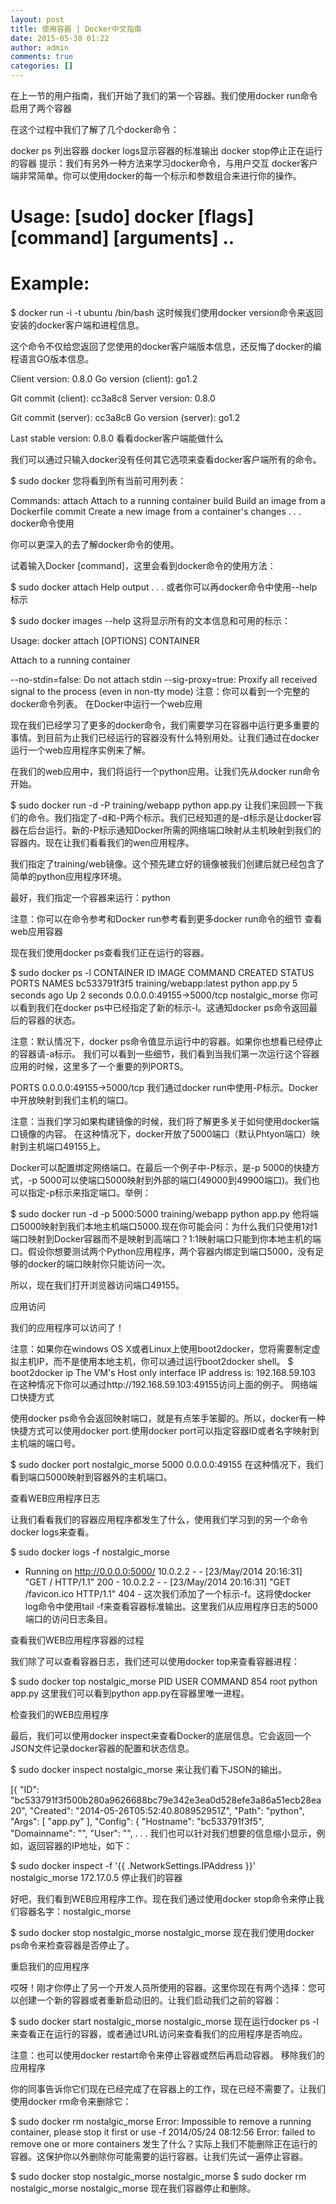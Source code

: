 ```yaml
---
layout: post
title: 使用容器 | Docker中文指南
date: 2015-05-30 01:22
author: admin
comments: true
categories: []
---
```

在上一节的用户指南，我们开始了我们的第一个容器。我们使用docker run命令启用了两个容器

在这个过程中我们了解了几个docker命令：

docker ps 列出容器
docker logs显示容器的标准输出
docker stop停止正在运行的容器
提示：我们有另外一种方法来学习docker命令，与用户交互
docker客户端非常简单。你可以使用docker的每一个标示和参数组合来进行你的操作。

# Usage:  [sudo] docker [flags] [command] [arguments] ..
# Example:
$ docker run -i -t ubuntu /bin/bash
这时候我们使用docker version命令来返回安装的docker客户端和进程信息。

这个命令不仅给您返回了您使用的docker客户端版本信息，还反悔了docker的编程语言GO版本信息。

Client version: 0.8.0
Go version (client): go1.2

Git commit (client): cc3a8c8
Server version: 0.8.0

Git commit (server): cc3a8c8
Go version (server): go1.2

Last stable version: 0.8.0
看看docker客户端能做什么

我们可以通过只输入docker没有任何其它选项来查看docker客户端所有的命令。

$ sudo docker
您将看到所有当前可用列表：

Commands:
 attach    Attach to a running container
 build     Build an image from a Dockerfile
 commit    Create a new image from a container's changes
 . . .
docker命令使用

你可以更深入的去了解docker命令的使用。

试着输入Docker [command]，这里会看到docker命令的使用方法：

$ sudo docker attach
Help output . . .
或者你可以再docker命令中使用--help标示

$ sudo docker images --help
这将显示所有的文本信息和可用的标示：

Usage: docker attach [OPTIONS] CONTAINER

Attach to a running container

  --no-stdin=false: Do not attach stdin
  --sig-proxy=true: Proxify all received signal to the process (even in non-tty mode)
注意：你可以看到一个完整的docker命令列表。
在Docker中运行一个web应用

现在我们已经学习了更多的docker命令，我们需要学习在容器中运行更多重要的事情。到目前为止我们已经运行的容器没有什么特别用处。让我们通过在docker运行一个web应用程序实例来了解。

在我们的web应用中，我们将运行一个python应用。让我们先从docker run命令开始。

$ sudo docker run -d -P training/webapp python app.py
让我们来回顾一下我们的命令。我们指定了-d和-P两个标示。我们已经知道的是-d标示是让docker容器在后台运行。新的-P标示通知Docker所需的网络端口映射从主机映射到我们的容器内。现在让我们看看我们的wen应用程序。

我们指定了training/web镜像。这个预先建立好的镜像被我们创建后就已经包含了简单的python应用程序环境。

最好，我们指定一个容器来运行：python

注意：你可以在命令参考和Docker run参考看到更多docker run命令的细节
查看web应用容器

现在我们使用docker ps查看我们正在运行的容器。

$ sudo docker ps -l
CONTAINER ID  IMAGE                   COMMAND       CREATED        STATUS        PORTS                    NAMES
bc533791f3f5  training/webapp:latest  python app.py 5 seconds ago  Up 2 seconds  0.0.0.0:49155->5000/tcp  nostalgic_morse
你可以看到我们在docker ps中已经指定了新的标示-l。这通知docker ps命令返回最后的容器的状态。

注意：默认情况下，docker ps命令值显示运行中的容器。如果你也想看已经停止的容器请-a标示。
我们可以看到一些细节，我们看到当我们第一次运行这个容器应用的时候，这里多了一个重要的列PORTS。

PORTS
0.0.0.0:49155->5000/tcp
我们通过docker run中使用-P标示。Docker中开放映射到我们主机的端口。

注意：当我们学习如果构建镜像的时候，我们将了解更多关于如何使用docker端口镜像的内容。
在这种情况下，docker开放了5000端口（默认Phtyon端口）映射到主机端口49155上。

Docker可以配置绑定网络端口。在最后一个例子中-P标示，是-p 5000的快捷方式，-p 5000可以使端口5000映射到外部的端口(49000到49900端口)。我们也可以指定-p标示来指定端口。举例：

$ sudo docker run -d -p 5000:5000 training/webapp python app.py
他将端口5000映射到我们本地主机端口5000.现在你可能会问：为什么我们只使用1对1端口映射到Docker容器而不是映射到高端口？1:1映射端口只能到你本地主机的端口。假设你想要测试两个Python应用程序，两个容器内绑定到端口5000，没有足够的docker的端口映射你只能访问一次。

所以，现在我们打开浏览器访问端口49155。

应用访问

我们的应用程序可以访问了！

注意：如果你在windows OS X或者Linux上使用boot2docker，您将需要制定虚拟主机IP，而不是使用本地主机，你可以通过运行boot2docker shell。
$ boot2docker ip
The VM's Host only interface IP address is: 192.168.59.103
在这种情况下你可以通过http://192.168.59.103:49155访问上面的例子。
网络端口快捷方式

使用docker ps命令会返回映射端口，就是有点笨手笨脚的。所以，docker有一种快捷方式可以使用docker port.使用docker port可以指定容器ID或者名字映射到主机端的端口号。

$ sudo docker port nostalgic_morse 5000
0.0.0.0:49155
在这种情况下，我们看到端口5000映射到容器外的主机端口。

查看WEB应用程序日志

让我们看看我们的容器应用程序都发生了什么，使用我们学习到的另一个命令docker logs来查看。

$ sudo docker logs -f nostalgic_morse
* Running on http://0.0.0.0:5000/
10.0.2.2 - - [23/May/2014 20:16:31] "GET / HTTP/1.1" 200 -
10.0.2.2 - - [23/May/2014 20:16:31] "GET /favicon.ico HTTP/1.1" 404 -
这次我们添加了一个标示-f。这将使docker log命令中使用tail -f来查看容器标准输出。这里我们从应用程序日志的5000端口的访问日志条目。

查看我们WEB应用程序容器的过程

我们除了可以查看容器日志，我们还可以使用docker top来查看容器进程：

$ sudo docker top nostalgic_morse
PID                 USER                COMMAND
854                 root                python app.py
这里我们可以看到python app.py在容器里唯一进程。

检查我们的WEB应用程序

最后，我们可以使用docker inspect来查看Docker的底层信息。它会返回一个JSON文件记录docker容器的配置和状态信息。

$ sudo docker inspect nostalgic_morse
来让我们看下JSON的输出。

[{
    "ID": "bc533791f3f500b280a9626688bc79e342e3ea0d528efe3a86a51ecb28ea20",
    "Created": "2014-05-26T05:52:40.808952951Z",
    "Path": "python",
    "Args": [
       "app.py"
    ],
    "Config": {
       "Hostname": "bc533791f3f5",
       "Domainname": "",
       "User": "",
. . .
我们也可以针对我们想要的信息缩小显示，例如，返回容器的IP地址，如下：

$ sudo docker inspect -f '{{ .NetworkSettings.IPAddress }}' nostalgic_morse
172.17.0.5
停止我们的容器

好吧，我们看到WEB应用程序工作。现在我们通过使用docker stop命令来停止我们容器名字：nostalgic_morse

$ sudo docker stop nostalgic_morse
nostalgic_morse
现在我们使用docker ps命令来检查容器是否停止了。

重启我们的应用程序

哎呀！刚才你停止了另一个开发人员所使用的容器。这里你现在有两个选择：您可以创建一个新的容器或者重新启动旧的。让我们启动我们之前的容器：

$ sudo docker start nostalgic_morse
nostalgic_morse
现在运行docker ps -l来查看正在运行的容器，或者通过URL访问来查看我们的应用程序是否响应。

注意：也可以使用docker restart命令来停止容器或然后再启动容器。
移除我们的应用程序

你的同事告诉你它们现在已经完成了在容器上的工作，现在已经不需要了。让我们使用docker rm命令来删除它：

$ sudo docker rm nostalgic_morse
Error: Impossible to remove a running container, please stop it first or use -f
2014/05/24 08:12:56 Error: failed to remove one or more containers
发生了什么？实际上我们不能删除正在运行的容器。这保护你以外删除你可能需要的运行容器。让我们先试一遍停止容器。

$ sudo docker stop nostalgic_morse
nostalgic_morse
$ sudo docker rm nostalgic_morse
nostalgic_morse
现在我们容器停止和删除。
